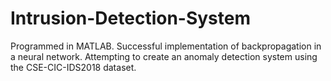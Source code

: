 # Intrusion-Detection-System
Programmed in MATLAB. Successful implementation of backpropagation in a neural network. Attempting to create an anomaly detection system using the CSE-CIC-IDS2018 dataset.
